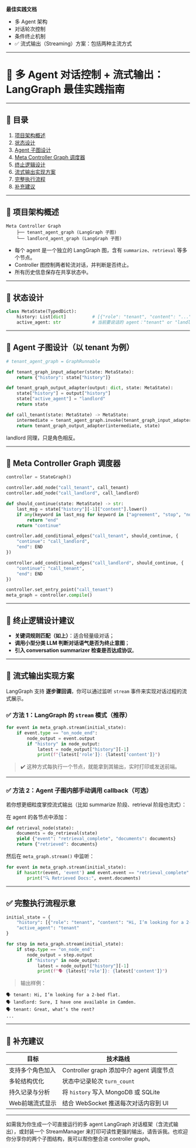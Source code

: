  **最佳实践文档**

* 多 Agent 架构
* 对话轮次控制
* 条件终止机制
* ✅ 流式输出（Streaming）方案：包括两种主流方式

---

# 🧠 多 Agent 对话控制 + 流式输出：LangGraph 最佳实践指南

---

## 🧩 目录

1. [项目架构概述](#项目架构概述)
2. [状态设计](#状态设计)
3. [Agent 子图设计](#agent-子图设计)
4. [Meta Controller Graph 调度器](#meta-controller-graph-调度器)
5. [终止逻辑设计](#终止逻辑设计)
6. [流式输出实现方案](#流式输出实现方案)
7. [完整执行流程](#完整执行流程)
8. [补充建议](#补充建议)

---

## 📐 项目架构概述

```text
Meta Controller Graph
    ├── tenant_agent_graph (LangGraph 子图)
    └── landlord_agent_graph (LangGraph 子图)
```

* 每个 agent 是一个独立的 LangGraph 图，含有 `summarize`、`retrieval` 等多个节点。
* Controller 图控制两者轮流对话，并判断是否终止。
* 所有历史信息保存在共享状态中。

---

## 🧾 状态设计

```python
class MetaState(TypedDict):
    history: List[dict]          # [{"role": "tenant", "content": "..."}, ...]
    active_agent: str            # 当前要说话的 agent："tenant" or "landlord"
```

---

## 🤖 Agent 子图设计（以 tenant 为例）

```python
# tenant_agent_graph = GraphRunnable

def tenant_graph_input_adapter(state: MetaState):
    return {"history": state["history"]}

def tenant_graph_output_adapter(output: dict, state: MetaState):
    state["history"] = output["history"]
    state["active_agent"] = "landlord"
    return state

def call_tenant(state: MetaState) -> MetaState:
    intermediate = tenant_agent_graph.invoke(tenant_graph_input_adapter(state))
    return tenant_graph_output_adapter(intermediate, state)
```

landlord 同理，只是角色相反。

---

## 🔄 Meta Controller Graph 调度器

```python
controller = StateGraph()

controller.add_node("call_tenant", call_tenant)
controller.add_node("call_landlord", call_landlord)

def should_continue(state: MetaState) -> str:
    last_msg = state["history"][-1]["content"].lower()
    if any(keyword in last_msg for keyword in ["agreement", "stop", "not interested"]):
        return "end"
    return "continue"

controller.add_conditional_edges("call_tenant", should_continue, {
    "continue": "call_landlord",
    "end": END
})

controller.add_conditional_edges("call_landlord", should_continue, {
    "continue": "call_tenant",
    "end": END
})

controller.set_entry_point("call_tenant")
meta_graph = controller.compile()
```

---

## 🛑 终止逻辑设计建议

* **关键词规则匹配（如上）**：适合轻量级对话；
* **调用小型分类 LLM 判断对话语气是否为终止意图**；
* **引入 conversation summarizer 检查是否达成协议**。

---

## 📡 流式输出实现方案

LangGraph 支持 **逐步骤回调**，你可以通过监听 `stream` 事件来实现对话过程的流式展示。

### ✅ 方法 1：LangGraph 的 `stream` 模式（推荐）

```python
for event in meta_graph.stream(initial_state):
    if event.type == "on_node_end":
        node_output = event.output
        if "history" in node_output:
            latest = node_output["history"][-1]
            print(f"{latest['role']}: {latest['content']}")
```

> ✔️ 这种方式每执行一个节点，就能拿到其输出，实时打印或发送前端。

---

### ✅ 方法 2：Agent 子图内部手动调用 callback（可选）

若你想更细粒度掌控流式输出（比如 summarize 阶段、retrieval 阶段也流式）：

在 agent 的各节点中添加：

```python
def retrieval_node(state):
    documents = do_retrieval(state)
    yield {"event": "retrieval_complete", "documents": documents}
    return {"retrieved": documents}
```

然后在 `meta_graph.stream()` 中监听：

```python
for event in meta_graph.stream(initial_state):
    if hasattr(event, 'event') and event.event == "retrieval_complete":
        print("🔍 Retrieved Docs:", event.documents)
```

---

## ✅ 完整执行流程示意

```python
initial_state = {
    "history": [{"role": "tenant", "content": "Hi, I’m looking for a 2-bed flat."}],
    "active_agent": "tenant"
}

for step in meta_graph.stream(initial_state):
    if step.type == "on_node_end":
        node_output = step.output
        if "history" in node_output:
            latest = node_output["history"][-1]
            print(f"🗣️ {latest['role']}: {latest['content']}")
```

> 输出样例：

```text
🗣️ tenant: Hi, I’m looking for a 2-bed flat.
🗣️ landlord: Sure, I have one available in Camden.
🗣️ tenant: Great, what’s the rent?
...
```

---

## 🧠 补充建议

| 目标        | 技术路线                             |
| --------- | -------------------------------- |
| 支持多个角色加入  | Controller graph 添加中介 agent 调度节点 |
| 多轮结构优化    | 状态中记录轮次 `turn_count`             |
| 持久记录与分析   | 将 `history` 写入 MongoDB 或 SQLite  |
| Web前端流式显示 | 结合 WebSocket 推送每次对话内容到 UI        |

---

如需我为你生成一个可直接运行的多 agent LangGraph 对话框架（含流式输出），或封装一个 StreamManager 来打印可读性更强的输出，请告诉我。也欢迎你分享你的两个子图结构，我可以帮你整合进 controller graph。
